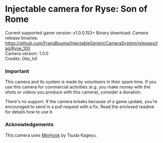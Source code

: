 Injectable camera for Ryse: Son of Rome
============================

Current supported game version: v1.0.0.153+
Binary download: Camera release binaries: https://github.com/FransBouma/InjectableGenericCameraSystem/releases/tag/Ryse_100  
Camera version: 1.0.0  
Credits: Otis_Inf.

### Important
This camera and its system is made by volunteers in their spare time. If you use this camera for commercial activities 
(e.g. you make money with the shots or videos you produce with this camera), consider a donation. 

There's no support. If the camera breaks because of a game update, you're encouraged to send in a pull request with a fix.
Read the enclosed readme for details how to use it. 

### Acknowledgements
This camera uses [MinHook](https://github.com/TsudaKageyu/minhook) by Tsuda Kageyu.
